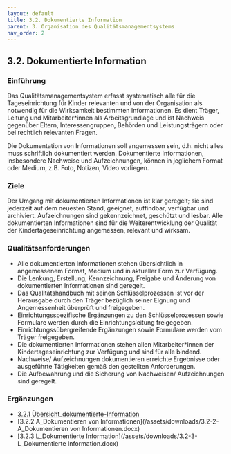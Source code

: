 ```yaml
---
layout: default
title: 3.2. Dokumentierte Information
parent: 3. Organisation des Qualitätsmanagementsystems
nav_order: 2
---
```

## 3.2. Dokumentierte Information

### Einführung
Das Qualitätsmanagementsystem erfasst systematisch alle für die Tageseinrichtung für Kinder relevanten und von der Organisation als notwendig für die Wirksamkeit bestimmten Informationen. Es dient Träger, Leitung und Mitarbeiter*innen als Arbeitsgrundlage und ist Nachweis gegenüber Eltern, Interessengruppen, Behörden und Leistungsträgern oder bei rechtlich relevanten Fragen.

Die Dokumentation von Informationen soll angemessen sein, d.h. nicht alles muss schriftlich dokumentiert werden. Dokumentierte Informationen, insbesondere Nachweise und Aufzeichnungen, können in jeglichem Format oder Medium, z.B. Foto, Notizen, Video vorliegen.

### Ziele
Der Umgang mit dokumentierten Informationen ist klar geregelt; sie sind jederzeit auf dem neuesten Stand, geeignet, auffindbar, verfügbar und archiviert.
Aufzeichnungen sind gekennzeichnet, geschützt und lesbar.
Alle dokumentierten Informationen sind für die Weiterentwicklung der Qualität der Kindertageseinrichtung angemessen, relevant und wirksam.

### Qualitätsanforderungen
* Alle dokumentierten Informationen stehen übersichtlich in angemessenem Format, Medium und in aktueller Form zur Verfügung.
* Die Lenkung, Erstellung, Kennzeichnung, Freigabe und Änderung von dokumentierten Informationen sind geregelt.
* Das Qualitätshandbuch mit seinen Schlüsselprozessen ist vor der Herausgabe durch den Träger bezüglich seiner Eignung und Angemessenheit überprüft und freigegeben.
* Einrichtungsspezifische Ergänzungen zu den Schlüsselprozessen sowie Formulare werden durch die Einrichtungsleitung freigegeben.
* Einrichtungssübergreifende Ergänzungen sowie Formulare werden vom Träger freigegeben.
* Die dokumentierten Informationen stehen allen Mitarbeiter*innen der Kindertageseinrichtung zur Verfügung und sind für alle bindend.
* Nachweise/ Aufzeichnungen dokumentieren erreichte Ergebnisse oder ausgeführte Tätigkeiten gemäß den gestellten Anforderungen.
* Die Aufbewahrung und die Sicherung von Nachweisen/ Aufzeichnungen sind geregelt.

### Ergänzungen
* [3.2.1 Übersicht_dokumentierte-Information](/assets/downloads/3.2-1_übersicht_dokumentierte-Information.pdf)
* [3.2.2 A_Dokumentieren von Informationen](/assets/downloads/3.2-2-A_Dokumentieren von Informationen.docx)
* [3.2.3 L_Dokumentierte Information](/assets/downloads/3.2-3-L_Dokumentierte Information.docx)